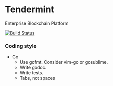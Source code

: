 # Tendermint
Enterprise Blockchain Platform

[![Build Status](https://drone.io/github.com/tendermint/tendermint/status.png)](https://drone.io/github.com/tendermint/tendermint/latest)

### Coding style

* Go
  * Use gofmt. Consider vim-go or gosublime.
  * Write godoc. 
  * Write tests.
  * Tabs, not spaces
